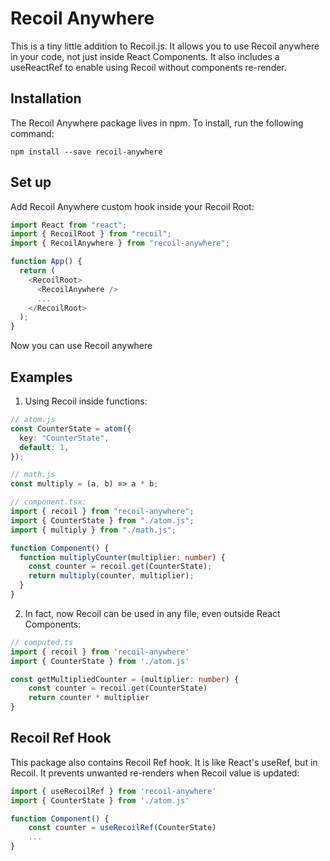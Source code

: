 # Recoil Anywhere

This is a tiny little addition to Recoil.js. It allows you to use Recoil anywhere in your code, not just inside React Components. It also includes a useReactRef to enable using Recoil without components re-render.

## Installation

The Recoil Anywhere package lives in npm. To install, run the following command:

```shell
npm install --save recoil-anywhere
```

## Set up

Add Recoil Anywhere custom hook inside your Recoil Root:

```javascript
import React from "react";
import { RecoilRoot } from "recoil";
import { RecoilAnywhere } from "recoil-anywhere";

function App() {
  return (
    <RecoilRoot>
      <RecoilAnywhere />
      ...
    </RecoilRoot>
  );
}
```

Now you can use Recoil anywhere

## Examples

1. Using Recoil inside functions:

```typescript
// atom.js
const CounterState = atom({
  key: "CounterState",
  default: 1,
});

// math.js
const multiply = (a, b) => a * b;

// component.tsx:
import { recoil } from "recoil-anywhere";
import { CounterState } from "./atom.js";
import { multiply } from "./math.js";

function Component() {
  function multiplyCounter(multiplier: number) {
    const counter = recoil.get(CounterState);
    return multiply(counter, multiplier);
  }
}
```

2. In fact, now Recoil can be used in any file, even outside React Components:

```typescript
// computed.ts
import { recoil } from 'recoil-anywhere'
import { CounterState } from './atom.js'

const getMultipliedCounter = (multiplier: number) {
    const counter = recoil.get(CounterState)
    return counter * multiplier
}
```

## Recoil Ref Hook

This package also contains Recoil Ref hook. It is like React's useRef, but in Recoil.
It prevents unwanted re-renders when Recoil value is updated:

```typescript
import { useRecoilRef } from 'recoil-anywhere'
import { CounterState } from './atom.js'

function Component() {
    const counter = useRecoilRef(CounterState)
    ...
}
```
